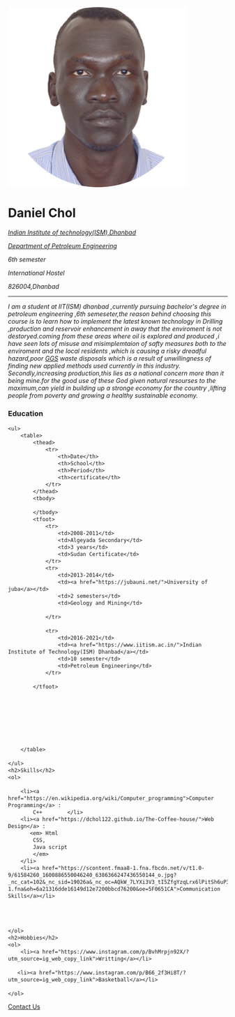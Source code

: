 <html/>
<head>
<meta charset="utf-8">
<title>dchol web</title>
<body>
    <img src="dchol155.png">
<h1>Daniel Chol</h1>
<p><em><p><a href="https://www.iitism.ac.in/">Indian Institute of technology(ISM),Dhanbad</a></p>
    <p><a href="https://www.iitism.ac.in/index.php/Departments/dept_pe">Department of Petroleum Engineering</a></p>
    <p>6th semester </p>
    <p>International Hostel</p>
    <p>826004,Dhanbad</p>
    <hr></hr>
    <p>I am a student at IIT(ISM) dhanbad ,currently pursuing bachelor's degree in petroleum engineering ,6th semeseter,the reason 
        behind choosing this course is to learn how to implement the latest known technology in Drilling ,production and reservoir enhancement in away that 
        the enviroment is not destoryed.coming from these areas where oil is explored and produced ,i have seen lots of misuse 
        and misimplemtaion of safty measures both to the enviroment and the local residents ,which is causing a risky dreadful
      hazard,poor <a href="https://www.glossary.oilfield.slb.com/en/Terms/g/gathering_system.aspx">GGS</a> waste disposals which is a result of unwillingness of finding new applied methods
        used currently in this industry.
        Secondly,increasing production,this lies as a national concern more than it being mine.for the good use of these God given natural 
        resourses to the maximum,can yield in building up a stronge economy for the country ,lifting people from poverty 
        and growing a healthy sustainable economy. 
    </p>


</em></p>

<h3>Education</h3>

    <ul>
        <table>
            <thead>
                <tr>
                    <th>Date</th>
                    <th>School</th>
                    <th>Period</th>
                    <th>certificate</th>
                </tr>
            </thead>
            <tbody>

            </tbody>
            <tfoot>
                <tr>
                    <td>2008-2011</td>
                    <td>Algeyada Secondary</td>
                    <td>3 years</td>
                    <td>Sudan Certificate</td>
                </tr>
                <tr>
                    <td>2013-2014</td>
                    <td><a href="https://jubauni.net/">University of juba</a></td>
                    <td>2 semesters</td>
                    <td>Geology and Mining</td>
                
                </tr>

                <tr>
                    <td>2016-2021</td>
                    <td><a href="https://www.iitism.ac.in/">Indian Institute of Technology(ISM) Dhanbad</a></td>
                    <td>10 semester</td>
                    <td>Petroleum Engineering</td>
                </tr>

            </tfoot>

            






        </table>

    </ul>
    <h2>Skills</h2>
    <ol>
    
        <li><a href="https://en.wikipedia.org/wiki/Computer_programming">Computer Programming</a> :
            C++        </li>
        <li><a href="https://dchol122.github.io/The-Coffee-house/">Web Design</a> :
           <em> Html
            CSS,
            Java script
            </em>
        </li>
        <li><a href="https://scontent.fmaa8-1.fna.fbcdn.net/v/t1.0-9/61584260_1600886550046240_6386366247436550144_o.jpg?_nc_cat=102&_nc_sid=19026a&_nc_oc=AQkW_7LYXi3V3_tI5ZfgYzqLrx6lPitSh6uP3EsL4R5Jg2TcZ8z7nJKmEpyDkDaEajI&_nc_ht=scontent.fmaa8-1.fna&oh=6a21316dde16149d12e7200bbcd76200&oe=5F0651CA">Communication Skills</a></li>
        



    </ol>
    <h2>Hobbies</h2>
    <ol>
        <li><a href="https://www.instagram.com/p/BvhMrpjn92X/?utm_source=ig_web_copy_link">Writting</a></li>

       <li><a href="https://www.instagram.com/p/B66_2f3Hi8T/?utm_source=ig_web_copy_link">Basketball</a></li>
        
    </ol>

<a href="web development3.html">Contact Us</a>


</body>
